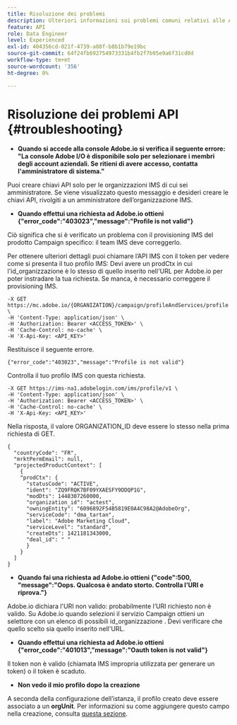 ```yaml
---
title: Risoluzione dei problemi
description: Ulteriori informazioni sui problemi comuni relativi alle API di Campaign Standard
feature: API
role: Data Engineer
level: Experienced
exl-id: 404356cd-021f-4739-a88f-b8b1b79e19bc
source-git-commit: 64f24fb692754973331b4fb2f7b95e9a6f31cd0d
workflow-type: tm+mt
source-wordcount: '356'
ht-degree: 0%

---
```


# Risoluzione dei problemi API {#troubleshooting}

* **Quando si accede alla console Adobe.io si verifica il seguente errore: &quot;La console Adobe I/O è disponibile solo per selezionare i membri degli account aziendali. Se ritieni di avere accesso, contatta l&#39;amministratore di sistema.&quot;**

Puoi creare chiavi API solo per le organizzazioni IMS di cui sei amministratore. Se viene visualizzato questo messaggio e desideri creare le chiavi API, rivolgiti a un amministratore dell’organizzazione IMS.

* **Quando effettui una richiesta ad Adobe.io ottieni {&quot;error_code&quot;:&quot;403023&quot;,&quot;message&quot;:&quot;Profile is not valid&quot;}**

Ciò significa che si è verificato un problema con il provisioning IMS del prodotto Campaign specifico: il team IMS deve correggerlo.

Per ottenere ulteriori dettagli puoi chiamare l’API IMS con il token per vedere come si presenta il tuo profilo IMS: Devi avere un prodCtx in cui l&#39;id_organizzazione è lo stesso di quello inserito nell&#39;URL per Adobe.io per poter instradare la tua richiesta.
Se manca, è necessario correggere il provisioning IMS.

```
-X GET https://mc.adobe.io/{ORGANIZATION}/campaign/profileAndServices/profile \
-H 'Content-Type: application/json' \
-H 'Authorization: Bearer <ACCESS_TOKEN>' \
-H 'Cache-Control: no-cache' \
-H 'X-Api-Key: <API_KEY>'
```

Restituisce il seguente errore.

```
{"error_code":"403023","message":"Profile is not valid"}
```

Controlla il tuo profilo IMS con questa richiesta.

```
-X GET https://ims-na1.adobelogin.com/ims/profile/v1 \
-H 'Content-Type: application/json' \
-H 'Authorization: Bearer <ACCESS_TOKEN>' \
-H 'Cache-Control: no-cache' \
-H 'X-Api-Key: <API_KEY>'
```

Nella risposta, il valore ORGANIZATION_ID deve essere lo stesso nella prima richiesta di GET.

```
{
  "countryCode": "FR",
  "mrktPermEmail": null,
  "projectedProductContext": [
    {
    "prodCtx": {
      "statusCode": "ACTIVE",
      "ident": "ZQ9FRQK7BF09YXAESFY9DDQP1G",
      "modDts": 1448307260000,
      "organization_id": "actest",
      "owningEntity": "6096892F54B5819E0A4C98A2@AdobeOrg",
      "serviceCode": "dma_tartan",
      "label": "Adobe Marketing Cloud",
      "serviceLevel": "standard",
      "createDts": 1421181343000,
      "deal_id": " "
      }
    }
  ]
}
```

* **Quando fai una richiesta ad Adobe.io ottieni {&quot;code&quot;:500, &quot;message&quot;:&quot;Oops. Qualcosa è andato storto. Controlla l&#39;URI e riprova.&quot;}**

Adobe.io dichiara l&#39;URI non valido: probabilmente l’URI richiesto non è valido. Su Adobe.io quando selezioni il servizio Campaign ottieni un selettore con un elenco di possibili id_organizzazione . Devi verificare che quello scelto sia quello inserito nell&#39;URL.

* **Quando effettui una richiesta ad Adobe.io ottieni {&quot;error_code&quot;:&quot;401013&quot;,&quot;message&quot;:&quot;Oauth token is not valid&quot;}**

Il token non è valido (chiamata IMS impropria utilizzata per generare un token) o il token è scaduto.

* **Non vedo il mio profilo dopo la creazione**

A seconda della configurazione dell’istanza, il profilo creato deve essere associato a un **orgUnit**. Per informazioni su come aggiungere questo campo nella creazione, consulta [questa sezione](../../api/using/creating-profiles-api.md).

<!-- * (error duplicate key : quand tu crées un profile qui existe déjà , il faut faire un patch pour updater le profile plutôt qu’un POST)

With Curl
List all profiles

Create a profile

Update the mobilePhone attribute of a profile

API Calls on Service

GET the list of services

-->

<!--

How to find and use a filter?
Error codes:

* PAtch sur Age = message d'erreur :
500
Cannot update the 'age' property that is read-only
'age' property is not valid for the 'profile' resource.
-->

<!--
How to filter a list of subscribed profiles with available profile filters ? by date (by les filtres dispo sur la ressource) ?

Pattern classique :

recupérer la liste des subscriptions filtrées d'un profile
1) get sur profile
2) recup PKey
3) get sur PKey
4) get sur href des subscriptions

Comment savoir quel filtre appliquer ?

1) get sur metadata de profile
2) retourne description de la collection subscription
3) get sur la valeur du champ resTarget
4) get sur le href dans filters
5) retourne les filtres applicables sur l'url des data.

-->
